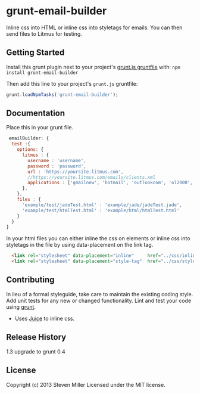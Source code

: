 # grunt-email-builder

Inline css into HTML or inline css into styletags for emails. You can then send files to Litmus for testing.


## Getting Started
Install this grunt plugin next to your project's [grunt.js gruntfile][getting_started] with: `npm install grunt-email-builder`

Then add this line to your project's `grunt.js` gruntfile:

```javascript
grunt.loadNpmTasks('grunt-email-builder');
```

[grunt]: http://gruntjs.com/
[getting_started]: http://gruntjs.com/getting-started

## Documentation
Place this in your grunt file.
```javascript
 emailBuilder: {
  test :{
    options: {
      litmus : {
        username : 'username',
        password : 'password',
        url : 'https://yoursite.litmus.com',
        //https://yoursite.litmus.com/emails/clients.xml
        applications : ['gmailnew', 'hotmail', 'outlookcom', 'ol2000', 'ol2002', 'ol2003', 'ol2007', 'ol2010','ol2011', 'ol2013', 'appmail6','iphone3', 'iphone4', 'ipad3']
      },
    },
    files : {
      'example/test/jadeTest.html' : 'example/jade/jadeTest.jade',
      'example/test/htmlTest.html' : 'example/html/htmlTest.html'
    }
  }
}
```

In your html files you can either inline the css on elements or inline css into styletags in the file by using data-placement on the link tag.
```html
  <link rel="stylesheet" data-placement="inline"     href="../css/inline.css" type="text/css" />
  <link rel="stylesheet" data-placement="style-tag"  href="../css/style.css"  type="text/css" />
```

## Contributing
In lieu of a formal styleguide, take care to maintain the existing coding style. Add unit tests for any new or changed functionality. Lint and test your code using [grunt][grunt].

- Uses [Juice](https://github.com/LearnBoost/juice) to inline css.

## Release History
1.3 upgrade to grunt 0.4

## License
Copyright (c) 2013 Steven Miller
Licensed under the MIT license.
